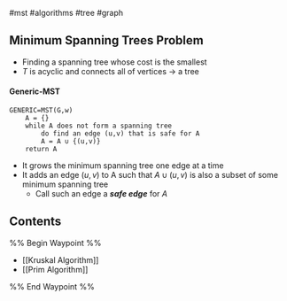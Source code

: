 #mst #algorithms #tree #graph 
## Minimum Spanning Trees Problem
- Finding a spanning tree whose cost is the smallest
- $T$ is acyclic and connects all of vertices $\rightarrow$ a tree
#### Generic-MST
```pseudo
GENERIC=MST(G,w)
	A = {}
	while A does not form a spanning tree
		do find an edge (u,v) that is safe for A
		A = A ∪ {(u,v)}
	return A
```
- It grows the minimum spanning tree one edge at a time
- It adds an edge $(u,v)$ to A such that $A\cup{(u,v)}$ is also a subset of some minimum spanning tree
	- Call such an edge a ***safe edge*** for $A$
## Contents
%% Begin Waypoint %%
- [[Kruskal Algorithm]]
- [[Prim Algorithm]]

%% End Waypoint %%
